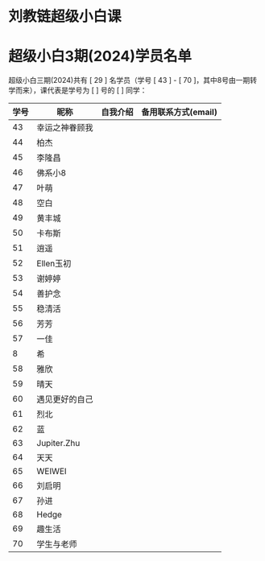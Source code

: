 # 刘教链超级小白课
# 超级小白3期(2024)学员名单

超级小白三期(2024)共有 [ 29 ] 名学员（学号 [ 43 ] - [ 70 ]，其中8号由一期转学而来），课代表是学号为 [   ] 号的 [    ] 同学：

| 学号 | 昵称 | 自我介绍 | 备用联系方式(email) |
|-|-|-|-|
| 43 | 幸运之神眷顾我 |  |  |
| 44 | 柏杰 |  |  |
| 45 | 李隆昌 |  |  |
| 46 | 佛系小8 |  |  |
| 47 | 叶萌 |  |  |
| 48 | 空白 |  |  |
| 49 | 黄丰城 |  |  |
| 50 | 卡布斯 |  |  |
| 51 | 逍遥 |  |  |
| 52 | Ellen玉初 |  |  |
| 53 | 谢婷婷 |  |  |
| 54 | 善护念 |  |  |
| 55 | 稳清活 |  |  |
| 56 | 芳芳 |  |  |
| 57 | 一佳 |  |  |
|  8 | 希 |  |  |
| 58 | 雅欣 |  |  |
| 59 | 晴天 |  |  |
| 60 | 遇见更好的自己 |  |  |
| 61 | 烈北 |  |  |
| 62 | 蓝 |  |  |
| 63 | Jupiter.Zhu |  |  |
| 64 | 天天 |  |  |
| 65 | WEIWEI |  |  |
| 66 | 刘启明 |  |  |
| 67 | 孙进 |  |  |
| 68 | Hedge |  |  |
| 69 | 趣生活 |  |  |
| 70 | 学生与老师 |  |  |

